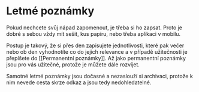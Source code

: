 # Letmé poznámky
Pokud nechcete svůj nápad zapomenout, je třeba si ho zapsat. Proto je dobré s sebou vždy mít sešit, kus papíru, nebo třeba aplikaci v mobilu.

Postup je takový, že si přes den zapisujete jednotlivosti, které pak večer nebo ob den vyhodnotíte co do jejich relevance a v případě užitečnosti je přepíšete do [[Permanentní poznámky]]. Až jako permanentní poznámky jsou pro vás užitečné, protože je můžete dále rozvíjet.

Samotné letmé poznámky jsou dočasné a nezaslouží si archivaci, protože k nim nevede cesta skrze odkaz a jsou tedy nedohledatelné.